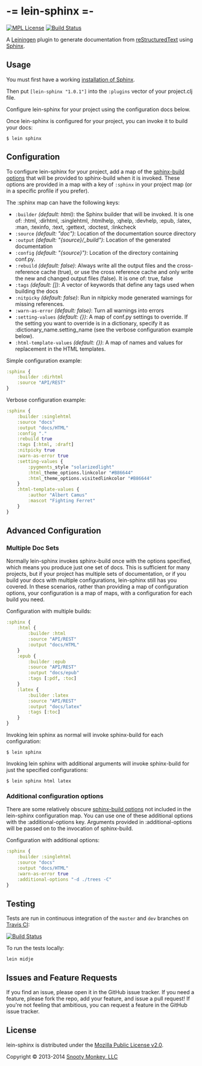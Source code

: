 # -= lein-sphinx =-

[![MPL License](http://img.shields.io/badge/license-MPL-blue.svg?style=flat)](https://www.mozilla.org/MPL/2.0/)
[![Build Status](http://img.shields.io/travis/SnootyMonkey/lein-sphinx.svg?style=flat)](https://travis-ci.org/SnootyMonkey/lein-sphinx)

A [Leiningen](http://leiningen.org/) plugin to generate documentation from [reStructuredText](http://docutils.sourceforge.net/rst.html) using [Sphinx](http://sphinx-doc.org/).

## Usage

You must first have a working [installation of Sphinx](http://sphinx-doc.org/install.html).

Then put `[lein-sphinx "1.0.1"]` into the `:plugins` vector of your project.clj file.

Configure lein-sphinx for your project using the configuration docs below.

Once lein-sphinx is configured for your project, you can invoke it to build your docs:

```console
$ lein sphinx
```

## Configuration

To configure lein-sphinx for your project, add a map of the [sphinx-build options](http://sphinx-doc.org/invocation.html#invocation) that will be provided to sphinx-build when it is invoked. These options are provided in a map with a key of `:sphinx` in your project map (or in a specific profile if you prefer).

The :sphinx map can have the following keys:

* `:builder` *(default: html)*: the Sphinx builder that will be invoked. It is one of: :html, :dirhtml, :singlehtml, :htmlhelp, :qhelp, :devhelp, :epub, :latex, :man, :texinfo, :text, :gettext, :doctest, :linkcheck
* `:source` *(default: "doc")*: Location of the documentation source directory
* `:output` *(default: "{source}/_build")*: Location of the generated documentation
* `:config` *(default: "{source}")*: Location of the directory containing conf.py.
* `:rebuild` *(default: false)*: Always write all the output files and the cross-reference cache (true), or use the cross reference cache and only write the new and changed output files (false). It is one of: true, false
* `:tags` *(default: [])*: A vector of keywords that define any tags used when building the docs
* `:nitpicky` *(default: false)*: Run in nitpicky mode generated warnings for missing references.
* `:warn-as-error` *(default: false)*: Turn all warnings into errors
* `:setting-values` *(default: {})*: A map of conf.py settings to override. If the setting you want to override is in a dictionary, specify it as :dictionary_name.setting_name (see the verbose configuration example below).
* `:html-template-values` *(default: {})*: A map of names and values for replacement in the HTML templates.

Simple configuration example:

```clojure
:sphinx {
	:builder :dirhtml
	:source "API/REST"
}
```

Verbose configuration example:

```clojure
:sphinx {
	:builder :singlehtml
	:source "docs"
	:output "docs/HTML"
	:config "."
	:rebuild true
	:tags [:html, :draft]
	:nitpicky true
	:warn-as-error true
	:setting-values {
		:pygments_style "solarizedlight"
		:html_theme_options.linkcolor "#B86644"
		:html_theme_options.visitedlinkcolor "#B86644"
	}
	:html-template-values {
		:author "Albert Camus"
		:mascot "Fighting Ferret"
	}
}
```

## Advanced Configuration

### Multiple Doc Sets

Normally lein-sphinx invokes sphinx-build once with the options specified, which means you produce just one set of docs. This is sufficient for many projects, but if your project has multiple sets of documentation, or if you build your docs with multiple configurations, lein-sphinx still has you covered. In these scenarios, rather than providing a map of configuration options, your configuration is a map of maps, with a configuration for each build you need.

Configuration with multiple builds:

```clojure
:sphinx {
	:html {
		:builder :html
		:source "API/REST"
		:output "docs/HTML"
	}
	:epub {
		:builder :epub
		:source "API/REST"
		:output "docs/epub"
		:tags [:pdf, :toc]
	}
	:latex {
		:builder :latex
		:source "API/REST"
		:output "docs/latex"
		:tags [:toc]
	}
}
```

Invoking lein sphinx as normal will invoke sphinx-build for each configuration:

```console
$ lein sphinx
```
Invoking lein sphinx with additional arguments will invoke sphinx-build for just the specified configurations:

```console
$ lein sphinx html latex
```

### Additional configuration options

There are some relatively obscure [sphinx-build options](http://sphinx-doc.org/invocation.html#invocation) not included in the lein-sphinx configuration map. You can use one of these additional options with the :additional-options key. Arguments provided in :additional-options will be passed on to the invocation of sphinx-build.

Configuration with additional options:

```clojure
:sphinx {
	:builder :singlehtml
	:source "docs"
	:output "docs/HTML"
	:warn-as-error true
	:additional-options "-d ./trees -C"
}
```

## Testing

Tests are run in continuous integration of the `master` and `dev` branches on [Travis CI](https://travis-ci.org/SnootyMonkey/lein-sphinx):

[![Build Status](http://img.shields.io/travis/SnootyMonkey/lein-sphinx.svg?style=flat)](https://travis-ci.org/SnootyMonkey/lein-sphinx)

To run the tests locally:

```console
lein midje
```

## Issues and Feature Requests

If you find an issue, please open it in the GitHub issue tracker. If you need a feature, please fork the repo, add your feature, and issue a pull request! If you're not feeling that ambitious, you can request a feature in the GitHub issue tracker.

## License

lein-sphinx is distributed under the [Mozilla Public License v2.0](http://www.mozilla.org/MPL/2.0/).

Copyright © 2013-2014 [Snooty Monkey, LLC](http://snootymonkey.com/)
